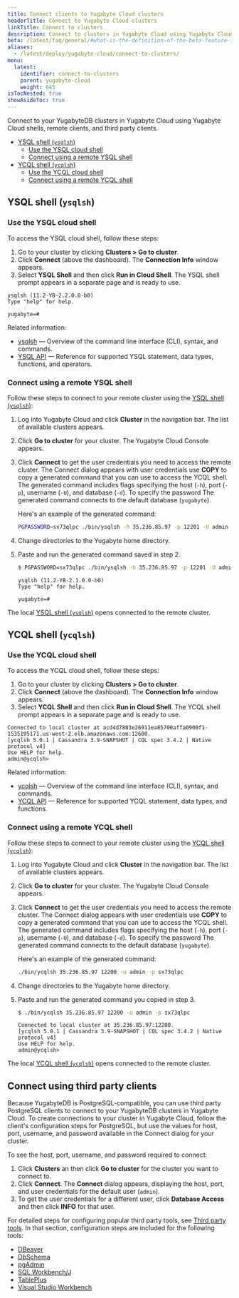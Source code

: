 ```yaml
---
title: Connect clients to Yugabyte Cloud clusters
headerTitle: Connect to Yugabyte Cloud clusters
linkTitle: Connect to clusters
description: Connect to clusters in Yugabyte Cloud using Yugabyte Cloud shells, remote clients, and third party clients.
beta: /latest/faq/general/#what-is-the-definition-of-the-beta-feature-tag
aliases:
  - /latest/deploy/yugabyte-cloud/connect-to-clusters/
menu:
  latest:
    identifier: connect-to-clusters
    parent: yugabyte-cloud
    weight: 645
isTocNested: true
showAsideToc: true
---
```


Connect to your YugabyteDB clusters in Yugabyte Cloud using Yugabyte Cloud shells, remote clients, and third party clients.

- [YSQL shell (`ysqlsh`)](#ysql-shell-ysqlsh)
  - [Use the YSQL cloud shell](#use-the-ysql-cloud-shell)
  - [Connect using a remote YSQL shell](#connect-using-a-remote-ysql-shell)
- [YCQL shell (`ycqlsh`)](#ycql-shell-ycqlsh)
  - [Use the YCQL cloud shell](#use-the-ycql-cloud-shell)
  - [Connect using a remote YCQL shell](#connect-using-a-remote-ycql-shell)

## YSQL shell (`ysqlsh`)

### Use the YSQL cloud shell

To access the YSQL cloud shell, follow these steps:

1. Go to your cluster by clicking **Clusters > Go to cluster**.
2. Click **Connect** (above the dashboard). The **Connection Info** window appears.
3. Select **YSQL Shell** and then click **Run in Cloud Shell**. The YSQL shell prompt appears in a separate page and is ready to use.

```
ysqlsh (11.2-YB-2.2.0.0-b0)
Type "help" for help.

yugabyte=#
```

Related information:

- [ysqlsh](../../admin/ysqlsh) — Overview of the command line interface (CLI), syntax, and commands.
- [YSQL API](../../api/ysql) — Reference for supported YSQL statement, data types, functions, and operators.

### Connect using a remote YSQL shell

Follow these steps to connect to your remote cluster using the [YSQL shell (`ysqlsh`)](../../admin/ysqlsh/):

1. Log into Yugabyte Cloud and click **Cluster** in the navigation bar. The list of available clusters appears.
2. Click **Go to cluster** for your cluster. The Yugabyte Cloud Console appears.
3. Click **Connect** to get the user credentials you need to access the remote cluster. The Connect dialog appears with user credentials
   use **COPY** to copy a generated command that you can use to access the YCQL shell. The generated command includes flags specifying
   the host (`-h`), port (`-p`), username (`-U`), and database (`-d`). To specify the password The generated command connects to the default database (`yugabyte`).

   Here's an example of the generated command:

    ```sh
    PGPASSWORD=sx73qlpc ./bin/ysqlsh -h 35.236.85.97 -p 12201 -U admin -d yugabyte
    ```

4. Change directories to the Yugabyte home directory.
5. Paste and run the generated command saved in step 2.

    ```sh
    $ PGPASSWORD=sx73qlpc ./bin/ysqlsh -h 35.236.85.97 -p 12201 -U admin -d yugabyte
    ```

    ```
    ysqlsh (11.2-YB-2.1.0.0-b0)
    Type "help" for help.

    yugabyte=#
    ```

The local [YSQL shell (`ysqlsh`)](../../admin/ysqlsh/) opens connected to the remote cluster.

## YCQL shell (`ycqlsh`)

### Use the YCQL cloud shell

To access the YCQL cloud shell, follow these steps:

1. Go to your cluster by clicking **Clusters > Go to cluster**.
2. Click **Connect** (above the dashboard). The **Connection Info** window appears.
3. Select **YCQL Shell** and then click **Run in Cloud Shell**. The YCQL shell prompt appears in a separate page and is ready to use.

```
Connected to local cluster at acd4d7803e26911ea85700affa0900f1-1535195171.us-west-2.elb.amazonaws.com:12600.
[ycqlsh 5.0.1 | Cassandra 3.9-SNAPSHOT | CQL spec 3.4.2 | Native protocol v4]
Use HELP for help.
admin@ycqlsh>
```

Related information:

- [ycqlsh](../../admin/ycqlsh) — Overview of the command line interface (CLI), syntax, and commands.
- [YCQL API](../../api/ycql) — Reference for supported YCQL statement, data types, and functions.

### Connect using a remote YCQL shell

Follow these steps to connect to your remote cluster using the [YCQL shell (`ycqlsh`)](../../admin/ycqlsh/):

1. Log into Yugabyte Cloud and click **Cluster** in the navigation bar. The list of available clusters appears.
2. Click **Go to cluster** for your cluster. The Yugabyte Cloud Console appears.
3. Click **Connect** to get the user credentials you need to access the remote cluster. The Connect dialog appears with user credentials
   use **COPY** to copy a generated command that you can use to access the YCQL shell. The generated command includes flags specifying
   the host (`-h`), port (`-p`), username (`-U`), and database (`-d`). To specify the password The generated command connects to the default database (`yugabyte`).

    Here's an example of the generated command:

    ```sh
    ./bin/ycqlsh 35.236.85.97 12200 -u admin -p sx73qlpc
    ```

4. Change directories to the Yugabyte home directory.
5. Paste and run the generated command you copied in step 3.

    ```sh
    $ ./bin/ycqlsh 35.236.85.97 12200 -u admin -p sx73qlpc
    ```

    ```
    Connected to local cluster at 35.236.85.97:12200.
    [ycqlsh 5.0.1 | Cassandra 3.9-SNAPSHOT | CQL spec 3.4.2 | Native protocol v4]
    Use HELP for help.
    admin@ycqlsh>
    ```

The local [YCQL shell (`ycqlsh`)](../../admin/ycqlsh/) opens connected to the remote cluster.

## Connect using third party clients

Because YugabyteDB is PostgreSQL-compatible, you can use third party PostgreSQL clients to connect to your YugabyteDB clusters in Yugabyte Cloud.
To create connections to your cluster in Yugabyte Cloud, follow the client's configuration steps for PostgreSQL, but use the values for host, port, username,
and password available in the Connect dialog for your cluster.

To see the host, port, username, and password required to connect:

1. Click **Clusters** an then click **Go to cluster** for the cluster you want to connect to.
2. Click **Connect**. The **Connect** dialog appears, displaying the host, port, and user credentials for the default user (`admin`).
3. To get the user credentials for a different user, click **Database Access** and then click **INFO** for that user.

For detailed steps for configuring popular third party tools, see [Third party tools](../../tools/). In that section, configuration steps
are included for the following tools:

- [DBeaver](../../tools/dbeaver-ysql)
- [DbSchema](../../tools/dbschema)
- [pgAdmin](../../tools/pgadmin)
- [SQL Workbench/J](../../tools/sql-workbench)
- [TablePlus](../../tools/tableplus)
- [Visual Studio Workbench](../../tools/visualstudioworkbench)
